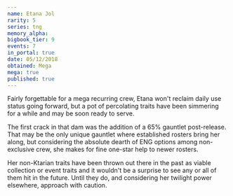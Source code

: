 ```yaml
---
name: Etana Jol
rarity: 5
series: tng
memory_alpha:
bigbook_tier: 9
events: 7
in_portal: true
date: 05/12/2018
obtained: Mega
mega: true
published: true
---
```


Fairly forgettable for a mega recurring crew, Etana won't reclaim daily use status going forward, but a pot of percolating traits have been simmering for a while and may be soon ready to serve.

The first crack in that dam was the addition of a 65% gauntlet post-release. That may be the only unique gauntlet where established rosters bring her along, but considering the absolute dearth of ENG options among non-exclusive crew, she makes for fine one-star help to newer rosters.

Her non-Ktarian traits have been thrown out there in the past as viable collection or event traits and it wouldn't be a surprise to see any or all of them hit in the future. Until they do, and considering her twilight power elsewhere, approach with caution.
